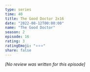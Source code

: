 ```yaml
---
type: series
time: 40
title: The Good Doctor 2x16
date: "2022-08-12T00:00:00"
name: "The Good Doctor"
season: 2
episode: 16
rating: 3
ratingEmoji: "⭐️⭐️⭐️"
share: false
---
```


*[No review was written for this episode]*